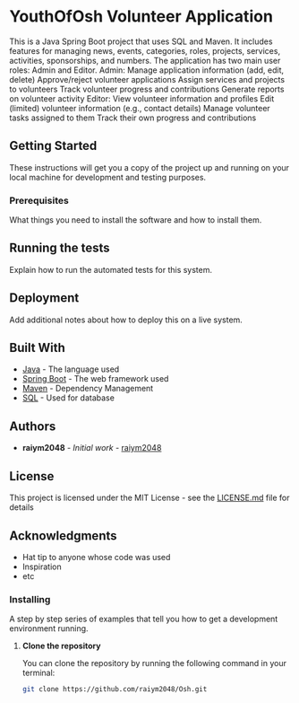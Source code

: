 # YouthOfOsh Volunteer Application

This is a Java Spring Boot project that uses SQL and Maven. It includes features for managing news, events, categories, roles, projects, services, activities, sponsorships, and numbers. The application has two main user roles: Admin and Editor.
Admin:
Manage application information (add, edit, delete)
Approve/reject volunteer applications
Assign services and projects to volunteers
Track volunteer progress and contributions
Generate reports on volunteer activity
Editor:
View volunteer information and profiles
Edit (limited) volunteer information (e.g., contact details)
Manage volunteer tasks assigned to them
Track their own progress and contributions
## Getting Started

These instructions will get you a copy of the project up and running on your local machine for development and testing purposes.

### Prerequisites

What things you need to install the software and how to install them.
 
   
## Running the tests

Explain how to run the automated tests for this system.

## Deployment

Add additional notes about how to deploy this on a live system.

## Built With

* [Java](https://www.java.com) - The language used
* [Spring Boot](https://spring.io/projects/spring-boot) - The web framework used
* [Maven](https://maven.apache.org/) - Dependency Management
* [SQL](https://www.mysql.com/) - Used for database

## Authors

* **raiym2048** - *Initial work* - [raiym2048](https://github.com/raiym2048)

## License

This project is licensed under the MIT License - see the [LICENSE.md](LICENSE.md) file for details

## Acknowledgments

* Hat tip to anyone whose code was used
* Inspiration
* etc
### Installing

A step by step series of examples that tell you how to get a development environment running.

1. **Clone the repository**

   You can clone the repository by running the following command in your terminal:
   

   ```bash
   git clone https://github.com/raiym2048/Osh.git
      
